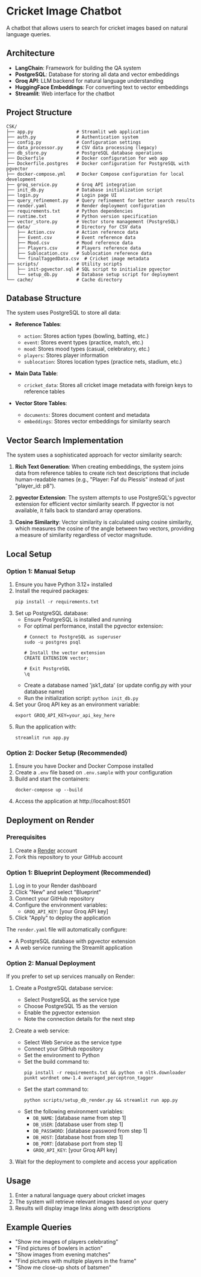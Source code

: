 # Cricket Image Chatbot

A chatbot that allows users to search for cricket images based on natural language queries.

## Architecture

- **LangChain**: Framework for building the QA system
- **PostgreSQL**: Database for storing all data and vector embeddings
- **Groq API**: LLM backend for natural language understanding
- **HuggingFace Embeddings**: For converting text to vector embeddings
- **Streamlit**: Web interface for the chatbot

## Project Structure

```
CSK/
├── app.py                # Streamlit web application
├── auth.py               # Authentication system
├── config.py             # Configuration settings
├── data_processor.py     # CSV data processing (legacy)
├── db_store.py           # PostgreSQL database operations
├── Dockerfile            # Docker configuration for web app
├── Dockerfile.postgres   # Docker configuration for PostgreSQL with pgvector
├── docker-compose.yml    # Docker Compose configuration for local development
├── groq_service.py       # Groq API integration
├── init_db.py            # Database initialization script
├── login.py              # Login page UI
├── query_refinement.py   # Query refinement for better search results
├── render.yaml           # Render deployment configuration
├── requirements.txt      # Python dependencies
├── runtime.txt           # Python version specification
├── vector_store.py       # Vector store management (PostgreSQL)
├── data/                 # Directory for CSV data
│   ├── Action.csv        # Action reference data
│   ├── Event.csv         # Event reference data
│   ├── Mood.csv          # Mood reference data
│   ├── Players.csv       # Players reference data
│   ├── Sublocation.csv   # Sublocation reference data
│   └── finalTaggedData.csv  # Cricket image metadata
├── scripts/              # Utility scripts
│   ├── init-pgvector.sql # SQL script to initialize pgvector
│   └── setup_db.py       # Database setup script for deployment
└── cache/                # Cache directory
```

## Database Structure

The system uses PostgreSQL to store all data:

- **Reference Tables**:
  - `action`: Stores action types (bowling, batting, etc.)
  - `event`: Stores event types (practice, match, etc.)
  - `mood`: Stores mood types (casual, celebratory, etc.)
  - `players`: Stores player information
  - `sublocation`: Stores location types (practice nets, stadium, etc.)

- **Main Data Table**:
  - `cricket_data`: Stores all cricket image metadata with foreign keys to reference tables

- **Vector Store Tables**:
  - `documents`: Stores document content and metadata
  - `embeddings`: Stores vector embeddings for similarity search

## Vector Search Implementation

The system uses a sophisticated approach for vector similarity search:

1. **Rich Text Generation**: When creating embeddings, the system joins data from reference tables to create rich text descriptions that include human-readable names (e.g., "Player: Faf du Plessis" instead of just "player_id: p8").

2. **pgvector Extension**: The system attempts to use PostgreSQL's pgvector extension for efficient vector similarity search. If pgvector is not available, it falls back to standard array operations.

3. **Cosine Similarity**: Vector similarity is calculated using cosine similarity, which measures the cosine of the angle between two vectors, providing a measure of similarity regardless of vector magnitude.

## Local Setup

### Option 1: Manual Setup

1. Ensure you have Python 3.12+ installed
2. Install the required packages:
   ```
   pip install -r requirements.txt
   ```
3. Set up PostgreSQL database:
   - Ensure PostgreSQL is installed and running
   - For optimal performance, install the pgvector extension:
     ```
     # Connect to PostgreSQL as superuser
     sudo -u postgres psql

     # Install the vector extension
     CREATE EXTENSION vector;

     # Exit PostgreSQL
     \q
     ```
   - Create a database named 'jsk1_data' (or update config.py with your database name)
   - Run the initialization script: `python init_db.py`
4. Set your Groq API key as an environment variable:
   ```
   export GROQ_API_KEY=your_api_key_here
   ```
5. Run the application with:
   ```
   streamlit run app.py
   ```

### Option 2: Docker Setup (Recommended)

1. Ensure you have Docker and Docker Compose installed
2. Create a `.env` file based on `.env.sample` with your configuration
3. Build and start the containers:
   ```
   docker-compose up --build
   ```
4. Access the application at http://localhost:8501

## Deployment on Render

### Prerequisites

1. Create a [Render](https://render.com) account
2. Fork this repository to your GitHub account

### Option 1: Blueprint Deployment (Recommended)

1. Log in to your Render dashboard
2. Click "New" and select "Blueprint"
3. Connect your GitHub repository
4. Configure the environment variables:
   - `GROQ_API_KEY`: [your Groq API key]
5. Click "Apply" to deploy the application

The `render.yaml` file will automatically configure:
- A PostgreSQL database with pgvector extension
- A web service running the Streamlit application

### Option 2: Manual Deployment

If you prefer to set up services manually on Render:

1. Create a PostgreSQL database service:
   - Select PostgreSQL as the service type
   - Choose PostgreSQL 15 as the version
   - Enable the pgvector extension
   - Note the connection details for the next step

2. Create a web service:
   - Select Web Service as the service type
   - Connect your GitHub repository
   - Set the environment to Python
   - Set the build command to:
     ```
     pip install -r requirements.txt && python -m nltk.downloader punkt wordnet omw-1.4 averaged_perceptron_tagger
     ```
   - Set the start command to:
     ```
     python scripts/setup_db_render.py && streamlit run app.py
     ```
   - Set the following environment variables:
     - `DB_NAME`: [database name from step 1]
     - `DB_USER`: [database user from step 1]
     - `DB_PASSWORD`: [database password from step 1]
     - `DB_HOST`: [database host from step 1]
     - `DB_PORT`: [database port from step 1]
     - `GROQ_API_KEY`: [your Groq API key]

3. Wait for the deployment to complete and access your application

## Usage

1. Enter a natural language query about cricket images
2. The system will retrieve relevant images based on your query
3. Results will display image links along with descriptions

## Example Queries

- "Show me images of players celebrating"
- "Find pictures of bowlers in action"
- "Show images from evening matches"
- "Find pictures with multiple players in the frame"
- "Show me close-up shots of batsmen"

